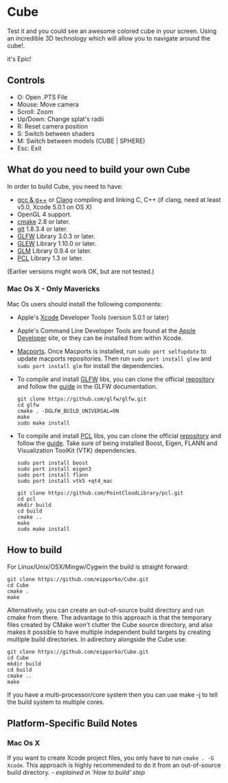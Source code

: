 Cube
========================

Test it and you could see an awesome colored cube in your screen.
Using an incredible 3D technology which will allow you to navigate around the cube!. 

it's Epic!


Controls
-------------------------
* O: Open .PTS File
* Mouse: Move camera
* Scroll: Zoom
* Up/Down: Change splat's radii
* R: Reset camera position
* S: Switch between shaders
* M: Switch between models (CUBE | SPHERE)
* Esc: Exit


What do you need to build your own Cube
----------------------------------------
In order to build Cube, you need to have:
* [gcc & g++](http://gcc.gnu.org/) or [Clang](http://clang.llvm.org/) compiling and linking C, C++ (if clang, need at least v5.0, Xcode 5.0.1 on OS X)
* OpenGL 4 support.
* [cmake](http://www.cmake.org/) 2.8 or later. 
* [git](http://git-scm.com/) 1.8.3.4 or later. 
* [GLFW](http://www.glfw.org/) Library 3.0.3 or later.
* [GLEW](http://glew.sourceforge.net/) Library 1.10.0 or later.
* [GLM](http://glm.g-truc.net/) Library 0.9.4 or later.
* [PCL](http://pointclouds.org/) Library 1.3 or later.

(Earlier versions might work OK, but are not tested.)

### Mac Os X - Only Mavericks
Mac Os users should install the following components:
* Apple's [Xcode](https://developer.apple.com/technologies/tools/) Developer Tools (version 5.0.1 or later) 
* Apple's Command Line Developer Tools are found at the [Apple Developer](https://developer.apple.com/downloads/) site, or they can be installed from within Xcode.
* [Macports](http://www.macports.org/). Once Macports is installed, run `sudo port selfupdate` to update macports repositories. Then run `sudo port install glew` and `sudo port install glm` for install the dependencies.
* To compile and install [GLFW](http://www.glfw.org/) libs, you can clone the official [repository](https://github.com/glfw/glfw) and follow the [guide](http://www.glfw.org/docs/latest/compile.html) in the GLFW documentation.
  
  ```
  git clone https://github.com/glfw/glfw.git
  cd glfw
  cmake . -DGLFW_BUILD_UNIVERSAL=ON
  make
  sudo make install
  ```
* To compile and install [PCL](http://pointclouds.org/) libs, you can clone the official [repository](https://github.com/PointCloudLibrary/pcl) and follow the [guide](http://pointclouds.org/documentation/tutorials/compiling_pcl_macosx.php). Take sure of being installed Boost, Eigen, FLANN and Visualization ToolKit (VTK) dependencies.

  ```
  sudo port install boost
  sudo port install eigen3
  sudo port install flann
  sudo port install vtk5 +qt4_mac

  git clone https://github.com/PointCloudLibrary/pcl.git
  cd pcl
  mkdir build
  cd build
  cmake ..
  make
  sudo make install
  ```

How to build
-------------------------------
For Linux/Unix/OSX/Mingw/Cygwin the build is straight forward:
```
git clone https://github.com/eipporko/Cube.git
cd Cube
cmake .
make
```

Alternatively, you can create an out-of-source build directory and run cmake from there. The advantage to this approach is that the
temporary files created by CMake won't clutter the Cube source directory, and also makes it possible to have multiple
independent build targets by creating multiple build directories. In adirectory alongside the Cube use:

```
git clone https://github.com/eipporko/Cube.git
cd Cube
mkdir build
cd build
cmake ..
make
```

If you have a multi-processor/core system then you can use make -j <numcores> to tell the build system to multiple cores.



Platform-Specific Build Notes
--------------------------------

### Mac Os X
If you want to create Xcode project files, you only have to run `cmake . -G Xcode`. 
This approach is highly recommended to do it from an out-of-source build directory. *- explained in 'How to build' step*
